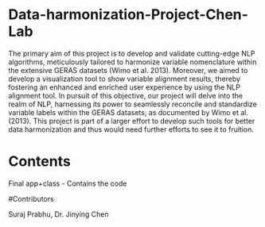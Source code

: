 # Data-harmonization-Project-Chen-Lab

The primary aim of this project is to develop and validate cutting-edge NLP algorithms, meticulously tailored to harmonize variable nomenclature within the extensive GERAS datasets (Wimo et al. 2013). Moreover, we aimed to develop a visualization tool to show variable alignment results, thereby fostering an enhanced and enriched user experience by using the NLP alignment tool. In pursuit of this objective, our project will delve into the realm of NLP, harnessing its power to seamlessly reconcile and standardize variable labels within the GERAS datasets, as documented by Wimo et al.(2013).  This project is part of a larger effort to develop such tools for better data harmonization and thus would need further efforts to see it to fruition.

# Contents

Final app+class - Contains the code 



#Contributors

Suraj Prabhu, Dr. Jinying Chen
